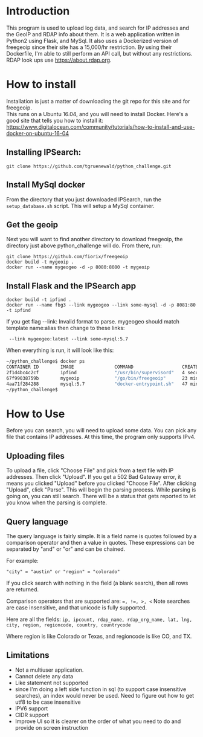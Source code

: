 # Introduction
This program is used to upload log data, and search for IP addresses and the GeoIP and RDAP 
info about them.  It is a web application written in Python2 using Flask, and MySql. It also
uses a Dockerized version of freegeoip since their site has a 15,000/hr restriction.  By using 
their Dockerfile, I'm able to still perform an API call, but without any restrictions. RDAP look ups use https://about.rdap.org.

# How to install
Installation is just a matter of downloading the git repo for this site and for freegeoip.  
This runs on a Ubuntu 16.04, and you will need to install Docker.  Here's a good site 
that tells you how to install it:
https://www.digitalocean.com/community/tutorials/how-to-install-and-use-docker-on-ubuntu-16-04

## Installing IPSearch:

```
git clone https://github.com/tgruenewald/python_challenge.git
```

## Install MySql docker
From the directory that you just downloaded IPSearch, run the `setup_database.sh` script.  This will
setup a MySql container.


## Get the geoip 
Next you will want to find another directory to download freegeoip, the directory just above
python_challenge will do.  From there, run:
```
git clone https://github.com/fiorix/freegeoip
docker build -t mygeoip .
docker run --name mygeogeo -d -p 8080:8080 -t mygeoip
```
## Install Flask and the IPSearch app
```
docker build -t ipfind .
docker run --name fbg3 --link mygeogeo --link some-mysql -d -p 8081:80 -t ipfind
```
If you get flag --link: Invalid format to parse. mygeogeo should match template name:alias
then change to these links:
```
 --link mygeogeo:latest --link some-mysql:5.7
```

When everything is run, it will look like this:
```bash
~/python_challenge$ docker ps
CONTAINER ID        IMAGE               COMMAND                  CREATED             STATUS              PORTS                           NAMES
2f1d4bc4c2cf        ipfind              "/usr/bin/supervisord"   4 seconds ago       Up 3 seconds        443/tcp, 0.0.0.0:8081->80/tcp   fbg3
67f99038759b        mygeoip             "/go/bin/freegeoip"      23 minutes ago      Up 23 minutes       0.0.0.0:8080->8080/tcp          mygeogeo
4aa71f284288        mysql:5.7           "docker-entrypoint.sh"   47 minutes ago      Up 47 minutes       3306/tcp                        some-mysql
~/python_challenge$
```

# How to Use
Before you can search, you will need to upload some data. You can pick any file that contains
IP addresses.  At this time, the program only supports IPv4.  

## Uploading files
To upload a file, click "Choose File" and pick from a text file with IP addresses.  Then click "Upload". 
If you get a 502 Bad Gateway error, it means you clicked "Upload" before you clicked "Choose File". 
After clicking "Upload", click "Parse".  This will begin the parsing process.  While parsing is 
going on, you can still search. There will be a status that gets reported to let you know when the 
parsing is complete.


## Query language
The query language is fairly simple.  It is a field name is quotes followed by a comparison operator
and then a value in quotes.  These expressions can be separated by "and" or "or" and can be chained.

For example:
```
"city" = "austin" or "region" = "colorado"
```
If you click search with nothing in the field (a blank search), then all rows are 
returned.

Comparison operators that are supported are: `=, !=, >, <`
Note searches are case insensitive, and that unicode is fully supported.

Here are all the fields:
```ip, ipcount, rdap_name, rdap_org_name, lat, lng, city, region, regioncode, country, countrycode```

Where region is like Colorado or Texas, and regioncode is like CO, and TX.

## Limitations
- Not a multiuser application.
- Cannot delete any data
- Like statement not supported
- since I'm doing a left side function in sql (to support case insensitive searches), an index would never be used. Need to figure out how to get utf8 to be case insensitive
- IPV6 support
- CIDR support
- Improve UI so it is clearer on the order of what you need to do and provide on screen instruction

